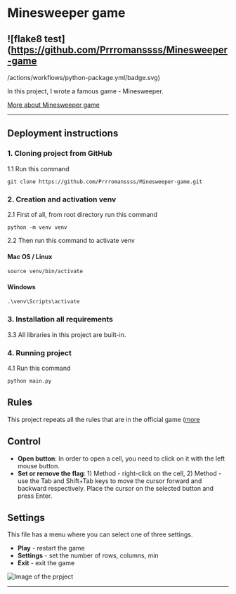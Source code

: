 # Minesweeper game


## ![flake8 test](https://github.com/Prrromanssss/Minesweeper-game
/actions/workflows/python-package.yml/badge.svg)



In this project, I wrote a famous game - Minesweeper.

[More about Minesweeper game](https://en.wikipedia.org/wiki/Minesweeper_(video_game))
***

## Deployment instructions


### 1. Cloning project from GitHub

1.1 Run this command
```commandline
git clone https://github.com/Prrromanssss/Minesweeper-game.git
```

### 2. Creation and activation venv

2.1 First of all, from root directory run this command
```commandline
python -m venv venv
```
2.2 Then run this command to activate venv
#### Mac OS / Linux
```commandline
source venv/bin/activate
```
#### Windows
```commandline
.\venv\Scripts\activate
```

### 3. Installation all requirements

3.3 All libraries in this project are built-in.


### 4. Running project

4.1 Run this command
```commandline
python main.py
```

## Rules
This project repeats all the rules that are in the official game ([more](https://en.wikipedia.org/wiki/Minesweeper_(video_game))

## Control
* __Open button__:
In order to open a cell, you need to click on it with the left mouse button.
* __Set or remove the flag__: 1) Method - right-click on the cell, 2) Method - use the Tab and Shift+Tab keys to move the cursor forward and backward respectively. Place the cursor on the selected button and press Enter.

## Settings
This file has a menu where you can select one of three settings.
* __Play__ - restart the game
* __Settings__ - set the number of rows, columns, min
* __Exit__ - exit the game

![Image of the prpject](https://github.com/Prrromanssss/Minesweeper_GUI/raw/main/media/game_in_process_image.png)
***
